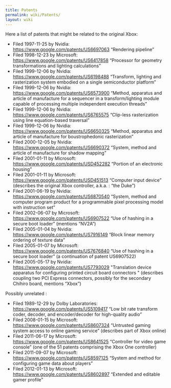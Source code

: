 ```yaml
---
title: Patents
permalink: wiki/Patents/
layout: wiki
---
```


Here a list of patents that might be related to the original Xbox:

-   Filed 1997-11-25 by Nvidia:
    <https://www.google.com/patents/US6697063> “Rendering pipeline”
-   Filed 1998-12-23 by Microsoft:
    <https://www.google.com/patents/US6417858> “Processor for geometry
    transformations and lighting calculations”
-   Filed 1999-12-06 by Nvidia:
    <https://www.google.com/patents/US6198488> “Transform, lighting and
    rasterization system embodied on a single semiconductor platform”
-   Filed 1999-12-06 by Nvidia:
    <https://www.google.com/patents/US6573900> “Method, apparatus and
    article of manufacture for a sequencer in a transform/lighting
    module capable of processing multiple independent execution threads”
-   Filed 1999-12-06 by Nvidia:
    <https://www.google.com/patents/US6765575> “Clip-less rasterization
    using line equation-based traversal”
-   Filed 1999-12-06 by Nvidia:
    <https://www.google.com/patents/US6650325> “Method, apparatus and
    article of manufacture for boustrophedonic rasterization”
-   Filed 2000-12-05 by Nvidia:
    <https://www.google.com/patents/US6690372> “System, method and
    article of manufacture for shadow mapping”
-   Filed 2001-01-11 by Microsoft:
    <https://www.google.com/patents/USD452282> “Portion of an electronic
    housing”
-   Filed 2001-01-11 by Microsoft:
    <https://www.google.com/patents/USD451513> “Computer input device”
    (describes the original Xbox controller, a.k.a. : “the Duke”)
-   Filed 2001-06-19 by Nvidia:
    <https://www.google.com/patents/US6870540> “System, method and
    computer program product for a programmable pixel processing model
    with instruction set”
-   Filed 2002-06-07 by Microsoft:
    <https://www.google.com/patents/US6907522> “Use of hashing in a
    secure boot loader” (mentions “NV2A”)
-   Filed 2005-01-04 by Nvidia:
    <https://www.google.com/patents/US7916149> “Block linear memory
    ordering of texture data”
-   Filed 2005-01-07 by Microsoft:
    <https://www.google.com/patents/US7676840> “Use of hashing in a
    secure boot loader” (a continuation of patent US6907522)
-   Filed 2005-05-17 by Nvidia:
    <https://www.google.com/patents/US7793029> "Translation device
    apparatus for configuring printed circuit board connectors "
    (describes coupling two PCI Express connectors, possibly for the
    secondary Chihiro board, mentions “Xbox”)

Possibly unrelated :

-   Filed 1989-12-29 by Dolby Laboratories:
    <https://www.google.com/patents/US5109417> “Low bit rate transform
    coder, decoder, and encoder/decoder for high-quality audio”
-   Filed 2008-01-15 by Microsoft:
    <https://www.google.com/patents/US8607324> “Untrusted gaming system
    access to online gaming service” (describes part of Xbox online)
-   Filed 2011-06-17 by Microsoft:
    <https://www.google.com/patents/US8641525> “Controller for video
    game console” (one of the 51 patents comprising the Xbox One
    controller)
-   Filed 2011-09-07 by Microsoft:
    <https://www.google.com/patents/US8597125> “System and method for
    configuring game data about players”
-   Filed 2012-01-13 by Microsoft:
    <https://www.google.com/patents/US8602897> “Extended and editable
    gamer profile”

